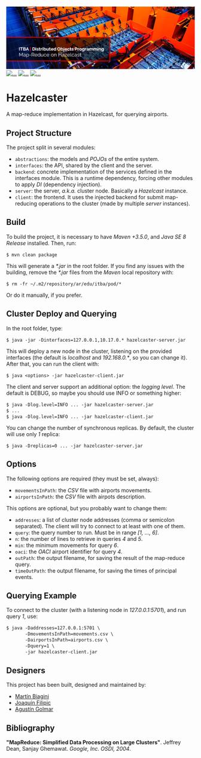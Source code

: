 [![...](.resources/image/readme-header.png)](https://github.com/agustin-golmar/Hazelcaster/blob/master/.resources/doc/(2018)%20Map-Reduce%20On%20Hazelcast.pdf)
[![...](https://img.shields.io/badge/hazelcast-v3.7.8-red.svg)](https://hazelcast.org/)
[![...](https://img.shields.io/badge/release-v1.0-blue.svg)](https://github.com/agustin-golmar/Hazelcaster/releases)
[![...](https://www.travis-ci.com/agustin-golmar/Hazelcaster.svg?branch=master)](https://www.travis-ci.com/agustin-golmar/Hazelcaster)

# Hazelcaster

A map-reduce implementation in Hazelcast, for querying airports.

## Project Structure

The project split in several modules:

* `abstractions`: the models and _POJOs_ of the entire system.
* `interfaces`: the API, shared by the client and the server.
* `backend`: concrete implementation of the services defined in the interfaces
module. This is a runtime dependency, forcing other modules to apply _DI_
(dependency injection).
* `server`: the server, _a.k.a._ cluster node. Basically a _Hazelcast_
instance.
* `client`: the frontend. It uses the injected backend for submit map-reducing
operations to the cluster (made by multiple _server_ instances).

## Build

To build the project, it is necessary to have _Maven +3.5.0_, and
_Java SE 8 Release_ installed. Then, run:

```
$ mvn clean package
```

This will generate a _\*.jar_ in the root folder. If you find any issues with
the building, remove the _\*.jar_ files from the _Maven_ local repository
with:

```
$ rm -fr ~/.m2/repository/ar/edu/itba/pod/*
```

Or do it manually, if you prefer.

## Cluster Deploy and Querying

In the root folder, type:

```
$ java -jar -Dinterfaces=127.0.0.1,10.17.0.* hazelcaster-server.jar
```

This will deploy a new node in the cluster, listening on the provided
interfaces (the default is _localhost_ and _192.168.0.\*_, so you can change
it). After that, you can run the client with:

```
$ java <options> -jar hazelcaster-client.jar
```

The client and server support an additional option: the _logging level_. The
default is DEBUG, so maybe you should use INFO or something higher:

```
$ java -Dlog.level=INFO ... -jar hazelcaster-server.jar
$ ...
$ java -Dlog.level=INFO ... -jar hazelcaster-client.jar
```

You can change the number of synchronous replicas. By default, the cluster will
use only _1_ replica:

```
$ java -Dreplicas=0 ... -jar hazelcaster-server.jar
```

## Options

The following options are required (they must be set, always):

* `movementsInPath`: the _CSV_ file with airports movements.
* `airportsInPath`: the _CSV_ file with airpots description.

This options are optional, but you probably want to change them:

* `addresses`: a list of cluster node addresses (comma or semicolon separated).
The client will try to connect to at least with one of them.
* `query`: the query number to run. Must be in range _[1, ..., 6]_.
* `n`: the number of lines to retrieve in queries _4_ and _5_.
* `min`: the minimum movements for query _6_.
* `oaci`: the _OACI_ airport identifier for query _4_.
* `outPath`: the output filename, for saving the result of the map-reduce
query.
* `timeOutPath`: the output filename, for saving the times of principal events.

## Querying Example

To connect to the cluster (with a listening node in _127.0.0.1:5701_), and run
query _1_, use:

```
$ java -Daddresses=127.0.0.1:5701 \
       -DmovementsInPath=movements.csv \
       -DairportsInPath=airports.csv \
       -Dquery=1 \
       -jar hazelcaster-client.jar
```

## Designers

This project has been built, designed and maintained by:

* [Martín Biagini](https://github.com/mbiagini)
* [Joaquín Filipic](https://github.com/joaquinfilipic)
* [Agustín Golmar](https://github.com/agustin-golmar)

## Bibliography

__"MapReduce: Simplified Data Processing on Large Clusters"__. Jeffrey Dean,
Sanjay Ghemawat. _Google, Inc. OSDI, 2004_.
